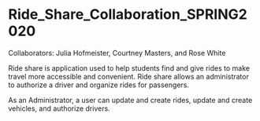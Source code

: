 # Ride_Share_Collaboration_SPRING2020
Collaborators: Julia Hofmeister, Courtney Masters, and Rose White

Ride share is application used to help students find and give rides to make travel more accessible and convenient. Ride share allows an administrator to authorize a driver and organize rides for passengers.

As an Administrator, a user can update and create rides, update and create vehicles, and authorize drivers.

